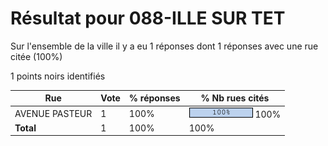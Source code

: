 # Résultat pour 088-ILLE SUR TET

Sur l'ensemble de la ville il y a eu 1 réponses dont 1 réponses avec une rue citée (100%)

1 points noirs identifiés

| Rue | Vote | % réponses | % Nb rues cités|
|-----|------|------------|----------------|
| AVENUE PASTEUR | 1 | 100% | <img src="../../img/bar_100.gif" />&nbsp;100%|
| **Total** | 1 | 100% | 100%|
